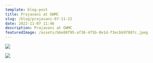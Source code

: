 ```yaml
---
template: blog-post
title: Prajavani at GWMC
slug: /blog/prajavani-07-11-22
date: 2022-11-07 11:46
description: Prajavani at GWMC
featuredImage: /assets/b6e88f95-af36-4f5b-8e1d-f3ecbb97887c.jpeg
---
```

![](/assets/9a65d901-cf17-4026-a1ef-c43aa84d5bf1.jpeg)

![](/assets/a3699777-1456-4b6f-af9a-443b25cbdc49.jpeg)